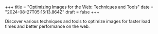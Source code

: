 +++
title = "Optimizing Images for the Web: Techniques and Tools"
date = "2024-08-27T05:15:13.864Z"
draft = false
+++

  Discover various techniques and tools to optimize images for faster load times and better performance on the web.
        